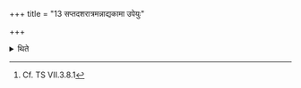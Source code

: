 +++
title = "13 सप्तदशरात्रमन्नाद्यकामा उपेयुः"

+++

<details><summary>थिते</summary>

13. (The performers) desirous of food should perform the seventeen-day-sacrificial-session.[^1]  

[^1]: Cf. TS VII.3.8.1 
</details>
